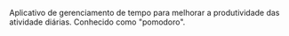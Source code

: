 Aplicativo de gerenciamento de tempo para melhorar a produtividade das atividade diárias. Conhecido como "pomodoro". 